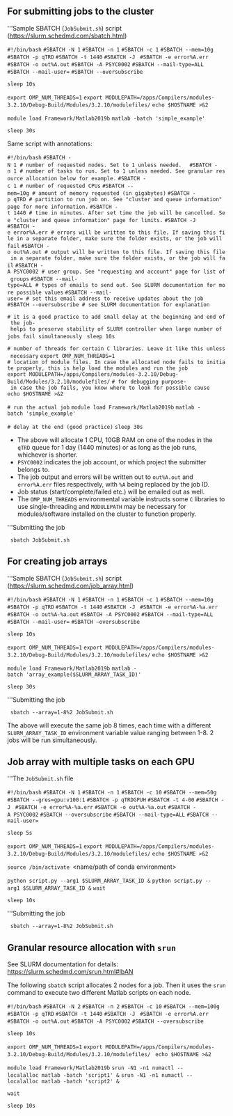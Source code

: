 ## For submitting jobs to the cluster

'''Sample SBATCH (`JobSubmit.sh`) script
(https://slurm.schedmd.com/sbatch.html)

`#!/bin/bash`
`#SBATCH -N 1`
`#SBATCH -n 1`
`#SBATCH -c 1`
`#SBATCH --mem=10g`
`#SBATCH -p qTRD`
`#SBATCH -t 1440`
`#SBATCH -J `<job name>
`#SBATCH -e error%A.err`
`#SBATCH -o out%A.out`
`#SBATCH -A PSYC0002`
`#SBATCH --mail-type=ALL`
`#SBATCH --mail-user=`<email address>
`#SBATCH --oversubscribe`

`sleep 10s`

`export OMP_NUM_THREADS=1`
`export MODULEPATH=/apps/Compilers/modules-3.2.10/Debug-Build/Modules/3.2.10/modulefiles/`
`echo $HOSTNAME >&2`

`module load Framework/Matlab2019b`
`matlab -batch 'simple_example'`

`sleep 30s`

Same script with annotations:

`#!/bin/bash`
`#SBATCH -N 1 # number of requested nodes. Set to 1 unless needed.  `
`#SBATCH -n 1 # number of tasks to run. Set to 1 unless needed. See granular resource allocation below for example.`
`#SBATCH -c 1 # number of requested CPUs`
`#SBATCH --mem=10g # amount of memory requested (in gigabytes)`
`#SBATCH -p qTRD # partition to run job on. See "cluster and queue information" page for more information.`
`#SBATCH -t 1440 # time in minutes. After set time the job will be cancelled. See "cluster and queue information" page for limits.`
`#SBATCH -J `<job name>
`#SBATCH -e error%A.err # errors will be written to this file. If saving this file in a separate folder, make sure the folder exists, or the job will fail`
`#SBATCH -o out%A.out # output will be written to this file. If saving this file in a separate folder, make sure the folder exists, or the job will fail`
`#SBATCH -A PSYC0002 # user group. See "requesting and account" page for list of groups`
`#SBATCH --mail-type=ALL # types of emails to send out. See SLURM documentation for more possible values`
`#SBATCH --mail-user=`<email address>` # set this email address to receive updates about the job`
`#SBATCH --oversubscribe # see SLURM documentation for explanation`

`# it is a good practice to add small delay at the beginning and end of the job- helps to preserve stability of SLURM controller when large number of jobs fail simultaneously `
`sleep 10s`

`# number of threads for certain C libraries. Leave it like this unless necessary`
`export OMP_NUM_THREADS=1`
`# location of module files. In case the allocated node fails to initiate properly, this is help load the modules and run the job`
`export MODULEPATH=/apps/Compilers/modules-3.2.10/Debug-Build/Modules/3.2.10/modulefiles/`
`# for debugging purpose- in case the job fails, you know where to look for possible cause`
`echo $HOSTNAME >&2`

`# run the actual job`
`module load Framework/Matlab2019b`
`matlab -batch 'simple_example'`

`# delay at the end (good practice)`
`sleep 30s`

-   The above will allocate 1 CPU, 10GB RAM on one of the nodes in the
    `qTRD` queue for 1 day (1440 minutes) or as long as the job runs,
    whichever is shorter.
-   `PSYC0002` indicates the job account, or which project the submitter
    belongs to.
-   The job output and errors will be written out to `out%A.out` and
    `error%A.err` files respectively, with `%A` being replaced by the
    job ID.
-   Job status (start/complete/failed etc.) will be emailed out as well.
-   The `OMP_NUM_THREADS` environmental variable instructs some `C`
    libraries to use single-threading and `MODULEPATH` may be necessary
    for modules/software installed on the cluster to function properly.

'''Submitting the job

` sbatch JobSubmit.sh`

## For creating job arrays

'''Sample SBATCH (`JobSubmit.sh`) script
(https://slurm.schedmd.com/job_array.html)

`#!/bin/bash`
`#SBATCH -N 1`
`#SBATCH -n 1`
`#SBATCH -c 1`
`#SBATCH --mem=10g`
`#SBATCH -p qTRD`
`#SBATCH -t 1440`
`#SBATCH -J `<job name>
`#SBATCH -e error%A-%a.err`
`#SBATCH -o out%A-%a.out`
`#SBATCH -A PSYC0002`
`#SBATCH --mail-type=ALL`
`#SBATCH --mail-user=`<email address>
`#SBATCH –oversubscribe`

`sleep 10s`

`export OMP_NUM_THREADS=1`
`export MODULEPATH=/apps/Compilers/modules-3.2.10/Debug-Build/Modules/3.2.10/modulefiles/`
`echo $HOSTNAME >&2`

`module load Framework/Matlab2019b`
`matlab -batch 'array_example($SLURM_ARRAY_TASK_ID)'`

`sleep 30s`

'''Submitting the job

` sbatch --array=1-8%2 JobSubmit.sh`

The above will execute the same job 8 times, each time with a different
`SLURM_ARRAY_TASK_ID` environment variable value ranging between 1-8. 2
jobs will be run simultaneously.

## Job array with multiple tasks on each GPU

'''The `JobSubmit.sh` file

`#!/bin/bash`
`#SBATCH -N 1`
`#SBATCH -n 1`
`#SBATCH -c 10`
`#SBATCH --mem=50g`
`#SBATCH --gres=gpu:v100:1`
`#SBATCH -p qTRDGPUH`
`#SBATCH -t 4-00`
`#SBATCH -J `<job name>
`#SBATCH -e error%A-%a.err`
`#SBATCH -o out%A-%a.out`
`#SBATCH -A PSYC0002`
`#SBATCH --oversubscribe`
`#SBATCH --mail-type=ALL`
`#SBATCH --mail-user=`<email address>

`sleep 5s`

`export OMP_NUM_THREADS=1`
`export MODULEPATH=/apps/Compilers/modules-3.2.10/Debug-Build/Modules/3.2.10/modulefiles/`
`echo $HOSTNAME >&2`

`source `<path to conda installation>`/bin/activate `<name/path of conda environment>

`python script.py --arg1 $SLURM_ARRAY_TASK_ID &`
`python script.py --arg1 $SLURM_ARRAY_TASK_ID &`
`wait`

`sleep 10s`

'''Submitting the job

` sbatch --array=1-8%2 JobSubmit.sh`

## Granular resource allocation with `srun`

See SLURM documentation for details:
<https://slurm.schedmd.com/srun.html#lbAN>

The following `sbatch` script allocates 2 nodes for a job. Then it uses
the `srun` command to execute two different Matlab scripts on each node.

`#!/bin/bash`
`#SBATCH -N 2`
`#SBATCH -n 2`
`#SBATCH -c 10`
`#SBATCH --mem=100g`
`#SBATCH -p qTRD`
`#SBATCH -t 1440`
`#SBATCH -J `<campusID>
`#SBATCH -e error%A.err`
`#SBATCH -o out%A.out`
`#SBATCH -A PSYC0002`
`#SBATCH --oversubscribe`

`sleep 10s`

`export OMP_NUM_THREADS=1`
`export MODULEPATH=/apps/Compilers/modules-3.2.10/Debug-Build/Modules/3.2.10/modulefiles/ `
`echo $HOSTNAME >&2 `

`module load Framework/Matlab2019b`
`srun -N1 -n1 numactl --localalloc matlab -batch 'script1' &`
`srun -N1 -n1 numactl --localalloc matlab -batch 'script2' &`

`wait`

`sleep 10s`
